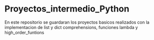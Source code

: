 # Proyectos_intermedio_Python
En este repositorio se guardaran los proyectos basicos realizados con la implementacion de list y dict comprehensions, funciones lambda y high_order_funtions
